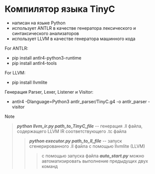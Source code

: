 # Компилятор языка TinyC
* написан на языке Python
* использует ANTLR в качестве генератора лексического и синтаксического анализаторов
* использует LLVM в качестве генератора машинного кода

For ANTLR:
* pip install antlr4-python3-runtime
* pip install antlr4-tools

For LLVM:
* pip install llvmlite

Генерация Parser, Lexer, Listener и Visitor:
* antlr4 -Dlanguage=Python3 antlr_parser/TinyC.g4 -o antlr_parser -visitor

> [!NOTE]
> > ***python llvm_ir.py path_to_TinyC_file***  -- генерация .ll  файла, содержащего LLVM IR соответствующего .tc файла <br/>
> >> ***python executor.py path_to_ll_file*** -- запуск сгенерированного .ll файла с помощью llvmlite (LLVM) <br/>
> >>> с помощью запуска файла ***auto_start.py*** можно автоматизировать выполнение предыдущих двух команд <br/>
